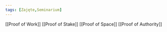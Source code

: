 ```yaml
---
tags: [Zajęte,Seminarium]
---
```


[[Proof of Work]]  [[Proof of Stake]] [[Proof of Space]] [[Proof of Authority]]
